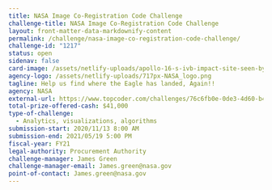 ```yaml
---
title: NASA Image Co-Registration Code Challenge
challenge-title: NASA Image Co-Registration Code Challenge
layout: front-matter-data-markdownify-content
permalink: /challenge/nasa-image-co-registration-code-challenge/
challenge-id: "1217"
status: open
sidenav: false
card-image: /assets/netlify-uploads/apollo-16-s-ivb-impact-site-seen-by-lro.jpg
agency-logo: /assets/netlify-uploads/717px-NASA_logo.png
tagline: Help us find where the Eagle has landed, Again!!
agency: NASA
external-url: https://www.topcoder.com/challenges/76c6fb0e-0de3-4d60-b472-37e238e14fc4
total-prize-offered-cash: $41,000
type-of-challenge:
  - Analytics, visualizations, algorithms
submission-start: 2020/11/13 8:00 AM
submission-end: 2021/05/19 5:00 PM
fiscal-year: FY21
legal-authority: Procurement Authority
challenge-manager: James Green
challenge-manager-email: James.green@nasa.gov
point-of-contact: James.green@nasa.gov
---
```


